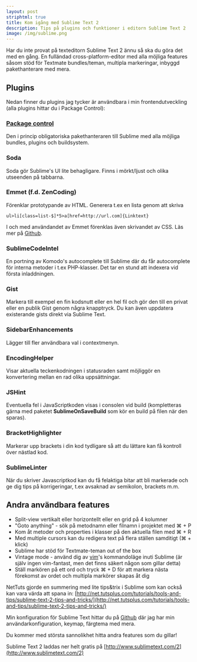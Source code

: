 ```yaml
---
layout: post
striphtml: true
title: Kom igång med Sublime Text 2
description: Tips på plugins och funktioner i editorn Sublime Text 2
image: /img/sublime.png
---
```


Har du inte provat på texteditorn Sublime Text 2 ännu så ska du göra det med en gång. En fulländad cross-platform-editor med alla möjliga features såsom stöd för Textmate bundles/teman, multipla markeringar, inbyggd pakethanterare med mera.

## Plugins ##
Nedan finner du plugins jag tycker är användbara i min frontendutveckling (alla plugins hittar du i Package Control): 

### [Package control](http://wbond.net/sublime_packages/package_control) ###
Den i princip obligatoriska pakethanteraren till Sublime med alla möjliga bundles, plugins och buildsystem.

### Soda ###
Soda gör Sublime's UI lite behagligare. Finns i mörkt/ljust och olika utseenden på tabbarna.

### Emmet (f.d. ZenCoding) ###
Förenklar prototypande av HTML. Generera t.ex en lista genom att skriva

```
ul>li[class=list-$]*5>a[href=http://url.com]{Linktext}
```

I och med användandet av Emmet förenklas även skrivandet av CSS. Läs mer på [Github](https://github.com/sergeche/emmet-sublime).

### SublimeCodeIntel ###
En portning av Komodo's autocomplete till Sublime där du får autocomplete för interna metoder i t.ex PHP-klasser. Det tar en stund att indexera vid första inladdningen. 

### Gist ###
Markera till exempel en fin kodsnutt eller en hel fil och gör den till en privat eller en publik Gist genom några knapptryck. Du kan även uppdatera existerande gists direkt via Sublime Text.

### SidebarEnhancements ###
Lägger till fler användbara val i contextmenyn. 

### EncodingHelper ###
Visar aktuella teckenkodningen i statusraden samt möjliggör en konvertering mellan en rad olika uppsättningar.

### JSHint ###
Eventuella fel i JavaScriptkoden visas i consolen vid build (kompletteras gärna med paketet **SublimeOnSaveBuild** som kör en build på filen när den sparas).

### BracketHighlighter ###
Markerar upp brackets i din kod tydligare så att du lättare kan få kontroll över nästlad kod.

### SublimeLinter ###
När du skriver Javascriptkod kan du få felaktiga bitar att bli markerade och ge dig tips på korrigeringar, t.ex avsaknad av semikolon, brackets m.m.

## Andra användbara features ##

* Split-view vertikalt eller horizontellt eller en grid på 4 kolumner
* "Goto anything" - sök på metodnamn eller filnamn i projektet med &#x2318; + P
* Kom åt metoder och properties i klasser på den aktuella filen med &#x2318; + R
* Med multiple cursors kan du redigera text på flera ställen samditigt (&#x2318; + klick)
* Sublime har stöd för Textmate-teman out of the box
* Vintage mode - använd dig av [vim](http://www.vim.org/)'s kommandoläge inuti Sublime (är själv ingen vim-fantast, men det finns säkert någon som gillar detta)
* Ställ markören på ett ord och tryck &#x2318; + D för att markera nästa förekomst av ordet och multipla markörer skapas åt dig

NetTuts gjorde en summering med lite tips&trix i Sublime som kan också kan vara värda att spana in: [http://net.tutsplus.com/tutorials/tools-and-tips/sublime-text-2-tips-and-tricks/](http://net.tutsplus.com/tutorials/tools-and-tips/sublime-text-2-tips-and-tricks/)

Min konfiguration för Sublime Text hittar du på [Github](https://github.com/PatrikWibron/dotfiles/tree/master/Sublime%20Text%202) där jag har min användarkonfiguration, keymap, färgtema med mera.

Du kommer med största sannolikhet hitta andra features som du gillar! 

Sublime Text 2 laddas ner helt gratis på [http://www.sublimetext.com/2](http://www.sublimetext.com/2)
